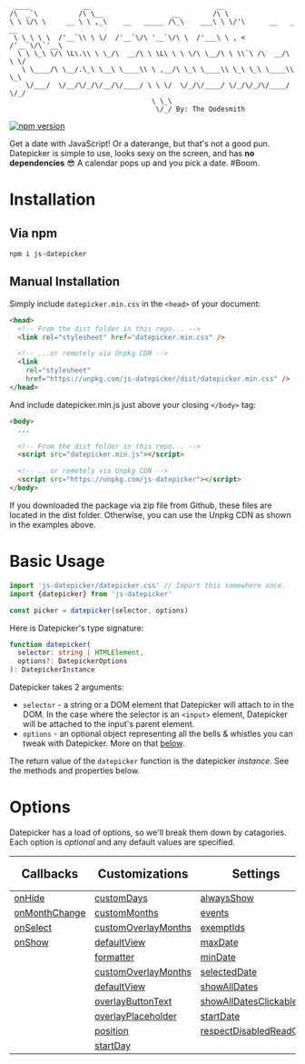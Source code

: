 ```
 ____             __                               __
/\  _`\          /\ \__                 __        /\ \
\ \ \/\ \     __ \ \ ,_\    __   _____ /\_\    ___\ \ \/'\      __   _ __
 \ \ \ \ \  /'__`\\ \ \/  /'__`\/\ '__`\/\ \  /'___\ \ , <    /'__`\/\`'__\
  \ \ \_\ \/\ \L\.\\ \ \_/\  __/\ \ \L\ \ \ \/\ \__/\ \ \\`\ /\  __/\ \ \/
   \ \____/\ \__/.\_\ \__\ \____\\ \ ,__/\ \_\ \____\\ \_\ \_\ \____\\ \_\
    \/___/  \/__/\/_/\/__/\/____/ \ \ \/  \/_/\/____/ \/_/\/_/\/____/ \/_/
                                   \ \_\
                                    \/_/ By: The Qodesmith
```

[![npm version](https://badge.fury.io/js/js-datepicker.svg)](https://badge.fury.io/js/js-datepicker)

Get a date with JavaScript! Or a daterange, but that's not a good pun.
Datepicker is simple to use, looks sexy on the screen, and has
**no dependencies** 😎 A calendar pops up and you pick a date. #Boom.

<!-- TODO - insert picture of Datepicker here. -->

# Installation

## Via npm

```
npm i js-datepicker
```

## Manual Installation

Simply include `datepicker.min.css` in the `<head>` of your document:

```html
<head>
  <!-- From the dist folder in this repo... -->
  <link rel="stylesheet" href="datepicker.min.css" />

  <!-- ...or remotely via Unpkg CDN -->
  <link
    rel="stylesheet"
    href="https://unpkg.com/js-datepicker/dist/datepicker.min.css" />
</head>
```

And include datepicker.min.js just above your closing `</body>` tag:

```html
<body>
  ...

  <!-- From the dist folder in this repo... -->
  <script src="datepicker.min.js"></script>

  <!-- ...or remotely via Unpkg CDN -->
  <script src="https://unpkg.com/js-datepicker"></script>
</body>
```

If you downloaded the package via zip file from Github, these files are located
in the dist folder. Otherwise, you can use the Unpkg CDN as shown in the
examples above.

# Basic Usage

```javascript
import 'js-datepicker/datepicker.css' // Import this somewhere once.
import {datepicker} from 'js-datepicker'

const picker = datepicker(selector, options)
```

Here is Datepicker's type signature:

```typescript
function datepicker(
  selector: string | HTMLElement,
  options?: DatepickerOptions
): DatepickerInstance
```

Datepicker takes 2 arguments:

- `selector` - a string or a DOM element that Datepicker will attach to in the
  DOM. In the case where the selector is an `<input>` element, Datepicker will be
  attached to the input's parent element.
- `options` - an optional object representing all the bells & whistles you can
  tweak with Datepicker. More on that [below](#options).

The return value of the `datepicker` function is the datepicker _instance_. See
the methods and properties below.

# Options

Datepicker has a load of options, so we'll break them down by catagories.
Each option is _optional_ and any default values are specified.

<table>
  <thead style="font-size:1.3em">
  <!-- HEADER -->
  <tr>
    <th>Callbacks</th>
    <th>Customizations</th>
    <th>Settings</th>
    <th>Disabling Things</th>
  </tr>
  </thead>

  <!-- ROWS -->
  <tbody>
  <tr>
    <td><a href="./docs/callbacks.md#onhide">onHide</a></td>
    <td><a href="./docs/customizations.md#customdays">customDays</a></td>
    <td><a href="./docs/settings.md#alwaysshow">alwaysShow</a></td>
    <td><a href="./docs/disabling-things.md#disableyearoverlay">disableYearOverlay</a></td>
  </tr>
  <tr>
    <td><a href="./docs/callbacks.md#onmonthchange">onMonthChange</a></td>
    <td><a href="./docs/customizations.md#custommonths">customMonths</a></td>
    <td><a href="./docs/settings.md#events">events</a></td>
    <td><a href="./docs/disabling-things.md#disableddates">disabledDates</a></td>
  </tr>
  <tr>
    <td><a href="./docs/callbacks.md#onselect">onSelect</a></td>
    <td><a href="./docs/customizations.md#customoverlaymonths">customOverlayMonths</a></td>
    <td><a href="./docs/settings.md#exemptids">exemptIds</a></td>
    <td><a href="./docs/disabling-things.md#disabler">disabler</a></td>
  </tr>
  <tr>
    <td><a href="./docs/callbacks.md#onshow">onShow</a></td>
    <td><a href="./docs/customizations.md#defaultview">defaultView</a></td>
    <td><a href="./docs/settings.md#maxdate">maxDate</a></td>
    <td><a href="./docs/disabling-things.md#noweekends">noWeekends</a></td>
  </tr>
  <tr>
    <td></td>
    <td><a href="./docs/customizations.md#formatter">formatter</a></td>
    <td><a href="./docs/settings.md#mindate">minDate</a></td>
    <td></td>
  </tr>
  <tr>
    <td></td>
    <td><a href="./docs/customizations.md#customoverlaymonths">customOverlayMonths</a></td>
    <td><a href="./docs/settings.md#selecteddate">selectedDate</a></td>
    <td></td>
  </tr>
  <tr>
    <td></td>
    <td><a href="./docs/customizations.md#defaultview">defaultView</a></td>
    <td><a href="./docs/settings.md#showalldates">showAllDates</a></td>
    <td></td>
  </tr>
  <tr>
    <td></td>
    <td><a href="./docs/customizations.md#overlaybuttontext">overlayButtonText</a></td>
    <td><a href="./docs/settings.md#showalldatesclickable">showAllDatesClickable</a></td>
    <td></td>
  </tr>
  <tr>
    <td></td>
    <td><a href="./docs/customizations.md#overlayplaceholder">overlayPlaceholder</a></td>
    <td><a href="./docs/settings.md#startdate">startDate</a></td>
    <td></td>
  </tr>
  <tr>
    <td></td>
    <td><a href="./docs/customizations.md#position">position</a></td>
    <td><a href="./docs/settings.md#respectdisabledreadonly">respectDisabledReadOnly</a></td>
    <td></td>
  </tr>
  <tr>
    <td></td>
    <td><a href="./docs/customizations.md#startday">startDay</a></td>
    <td></td>
    <td></td>
  </tr>
  </tbody>
</table>
